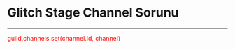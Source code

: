 # Glitch Stage Channel Sorunu
<hr/>
<p style="color:red;">guild.channels.set(channel.id, channel)</p>
